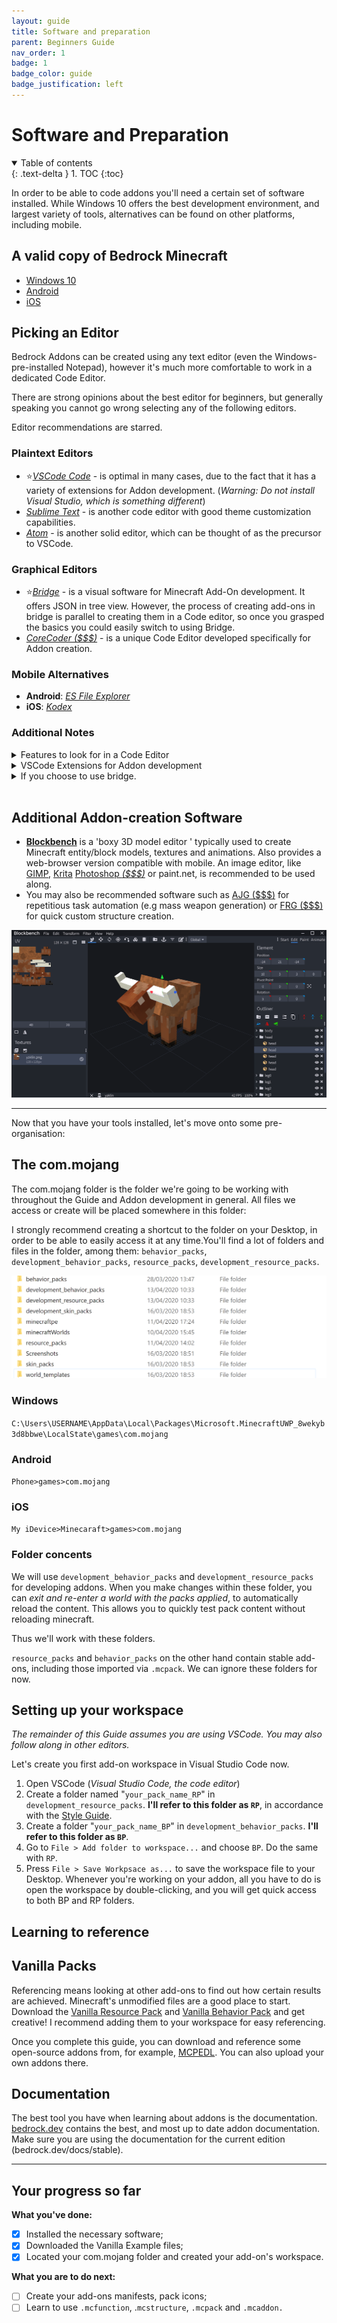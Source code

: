 ```yaml
---
layout: guide
title: Software and preparation
parent: Beginners Guide
nav_order: 1
badge: 1
badge_color: guide
badge_justification: left
---
```


# Software and Preparation

<details id="toc" open markdown="block">
  <summary>
    Table of contents
  </summary>
  {: .text-delta }
1. TOC
{:toc}
</details>

In order to be able to code addons you'll need a certain set of software installed. While Windows 10 offers the best development environment, and largest variety of tools, alternatives can be found on other platforms, including mobile.

## A valid copy of Bedrock Minecraft
- [Windows 10](https://www.microsoft.com/en-us/p/minecraft-for-windows-10/9nblggh2jhxj?activetab=pivot:overviewtab)
- [Android](https://play.google.com/store/apps/details?id=com.mojang.minecraftpe&hl=en)
- [iOS](https://apps.apple.com/us/app/minecraft/id479516143)

## Picking an Editor

Bedrock Addons can be created using any text editor (even the Windows-pre-installed Notepad), however it's much more comfortable to work in a dedicated Code Editor.

There are strong opinions about the best editor for beginners, but generally speaking you cannot go wrong selecting any of the following editors.

Editor recommendations are starred.

### Plaintext Editors
 - ⭐[_VSCode Code_](https://code.visualstudio.com/) - is optimal in many cases, due to the fact that it has a variety of extensions for Addon development. (*Warning: Do not install Visual Studio, which is something different*)
- [_Sublime Text_](https://www.sublimetext.com/) - is another code editor with good theme customization capabilities. 
- [_Atom_](https://atom.io/) - is another solid editor, which can be thought of as the precursor to VSCode.  
 

### Graphical Editors
 - ⭐[_Bridge_](https://github.com/bridge-core/bridge.) - is a visual software for Minecraft Add-On development. It offers JSON in tree view. However, the process of creating add-ons in bridge is parallel to creating them in a Code editor, so once you grasped the basics you could easily switch to using Bridge.
- [_CoreCoder ($$$)_](https://hanprog.itch.io/core-coder) - is a unique Code Editor developed specifically for Addon creation.   

### Mobile Alternatives
- **Android**: [_ES File Explorer_](https://play.google.com/store/apps/details?id=com.File.Manager.Filemanager&hl=de&gl=US)
- **iOS**: [_Kodex_](https://apps.apple.com/us/app/kodex/id1038574481)


### Additional Notes

<details> 
   <summary>
      Features to look for in a Code Editor
   </summary>

   - **Opening Folders:** When editing Addons, it is very convenient to open an entire folder as a project, instead of just individual files. This allows you to edit the files in both the Behavior Pack and Resource Pack at the same time, and quickly switch between tasks. 
   - **Json Linting/Prettify:** Linting is the ability to validate code as correct in real-time. Linting for json will mark things like missing commas, misplaced parens, or other formatting issues so that you can fix them. [Linting can also be found online](https://jsonlint.com/), but having real-time linting built directly into your editor is very much preferred.
   - **Built in Terminal:** I find a terminal built into my editor to be very useful. I often use python scripting to supplement my workflow, and having easy access to a terminal speeds up that workflow.

</details>


<details>

   <summary>
      VSCode Extensions for Addon development
   </summary>

Many packages exist for VSCode that make editing addons easier:
 - [Blockceptions Minecraft Bedrock Development](https://marketplace.visualstudio.com/items?itemName=BlockceptionLtd.blockceptionvscodeminecraftbedrockdevelopmentextension)
 - [.mcfunction support](https://marketplace.visualstudio.com/items?itemName=arcensoth.language-mcfunction)
 - [.lang support](https://marketplace.visualstudio.com/items?itemName=zz5840.minecraft-lang-colorizer)
 - [Bedrock Definitions](https://marketplace.visualstudio.com/items?itemName=destruc7i0n.vscode-bedrock-definitions)
 - [Prettt-json](https://marketplace.visualstudio.com/items?itemName=mohsen1.prettify-json)
 - [Spell Checker (for writing wiki)](https://marketplace.visualstudio.com/items?itemName=streetsidesoftware.code-spell-checker)
 - [Snowstorm Particle Editor](https://marketplace.visualstudio.com/items?itemName=JannisX11.snowstorm)
 - [Bracket Pair Colorizer](https://marketplace.visualstudio.com/items?itemName=CoenraadS.bracket-pair-colorizer-2)
 - [UUID Generator](https://marketplace.visualstudio.com/items?itemName=netcorext.uuid-generator)

</details>



<details>

   <summary>
      If you choose to use bridge.
   </summary>

   You should be aware that it is a application that you benefit most from when you use it exclusively for editing your addon. Switching between a different editor and bridge. creates a bit of an overhead in your workflow (more later). The program builds up a knowledge base of your files as you use the editor. This enables very fast and dynamic auto-completions and file validation but also means that all of your files are cached in the background by default. There are two ways to workaround Bridge's caching strategy:
1) Increase or remove the `bridge-file-version: #11` comment the app leaves in your files after editing a file without bridge.
2) Add files that you want to edit without bridge. to a `.no-cache` file at the root of your behavior pack

Due to the nature of the file versioning system, most scripts and tools will continue to work as expected.

For further guidance on the editor, feel free to contact [solvedDev](https://twitter.com/solvedDev). bridge. also has an [official Discord server](https://discord.gg/wcRJZN3), with announcements, plugin discussion, add-on help, and more.

</details>

<br>

## Additional Addon-creation Software

 - [**Blockbench**](https://blockbench.net/) is a 'boxy 3D model editor ' typically used to create Minecraft entity/block models, textures and animations. Also provides a web-browser version compatible with mobile.  An image editor, like [GIMP](https://www.gimp.org/), [Krita](https://krita.org/en/) [Photoshop *($$$)*](https://www.adobe.com/products/photoshop.html) or paint.net, is recommended to be used along.
 - You may also be recommended software such as [AJG (\$\$\$)](https://kaifireborn.itch.io/add-on-json-generator) for repetitious task automation (e.g mass weapon generation) or [FRG (\$\$\$)](https://machine-builder.itch.io/frg-v2) for quick custom structure creation.

![Blockbench Workspace](/assets/guide/blockbench_workspace.png)



___

   Now that you have your tools installed, let's move onto some pre-organisation:

## The com.mojang
The com.mojang folder is the folder we're going to be working with throughout the Guide and Addon development in general. All files we access or create will be placed somewhere in this folder:

I strongly recommend creating a shortcut to the folder on your Desktop, in order to be able to easily access it at any time.You'll find a lot of folders and files in the folder, among them: `behavior_packs`, `development_behavior_packs`, `resource_packs`, `development_resource_packs`.

![com.mojang folder](/assets/guide/com_mojang_folder.png)

### Windows
`C:\Users\USERNAME\AppData\Local\Packages\Microsoft.MinecraftUWP_8wekyb3d8bbwe\LocalState\games\com.mojang`

### Android
`Phone>games>com.mojang`

### iOS
`My iDevice>Minecaraft>games>com.mojang`

### Folder concents

We will use `development_behavior_packs` and `development_resource_packs` for developing addons. When you make changes within these folder, you can _exit and re-enter a world with the packs applied_, to automatically reload the content. This allows you to quickly test pack content without reloading minecraft. 
 
Thus we'll work with these folders.

`resource_packs` and `behavior_packs` on the other hand contain stable add-ons, including those imported via `.mcpack`. We can ignore these folders for now.

## Setting up your workspace
_The remainder of this Guide assumes you are using VSCode. You may also follow along in other editors._

Let's create you first add-on workspace in Visual Studio Code now.

1. Open VSCode (*Visual Studio Code, the code editor*)
2. Create a folder named "`your_pack_name_RP`" in `development_resource_packs`. **I'll refer to this folder as `RP`**, in accordance with the [Style Guide](https://wiki.bedrock.dev/knowledge/style-guide.html).
3. Create a folder "`your_pack_name_BP`" in `development_behavior_packs`. **I'll refer to this folder as `BP`**.
4. Go to `File > Add folder to workspace...`  and choose `BP`. Do the same with `RP`.
5. Press `File > Save Workpsace as...` to save the workspace file to your Desktop. Whenever you're working on your addon, all you have to do is open the workspace by double-clicking, and you will get quick access to both BP and RP folders.

## Learning to reference

## Vanilla Packs
Referencing means looking at other add-ons to find out how certain results are achieved. Minecraft's unmodified files are a good place to start. Download the [Vanilla Resource Pack](https://aka.ms/resourcepacktemplate) and [Vanilla Behavior Pack](https://aka.ms/behaviorpacktemplate) and get creative! I recommend adding them to your workspace for easy referencing.

Once you complete this guide, you can download and reference some open-source addons from, for example, [MCPEDL](https://mcpedl.com/?cookie_check=1). You can also upload your own addons there.

## Documentation
The best tool you have when learning about addons is the documentation. [bedrock.dev](https://bedrock.dev/) contains the best, and most up to date addon documentation. Make sure you are using the documentation for the current edition (bedrock.dev/docs/stable).

___

## Your progress so far
**What you've done:**

- [x] Installed the necessary software;
- [x] Downloaded the Vanilla Example files;
- [x] Located your com.mojang folder and created your add-on's workspace.

**What you are to do next:**
- [ ] Create your add-ons manifests, pack icons;
- [ ] Learn to use `.mcfunction`, .`mcstructure`, `.mcpack` and `.mcaddon.`
